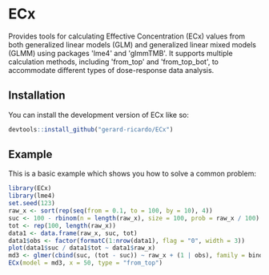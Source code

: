 
# ECx

<!-- badges: start -->
<!-- badges: end -->

Provides tools for calculating Effective Concentration (ECx) values from both generalized linear models (GLM) and generalized linear mixed models (GLMM) using packages 'lme4' and 'glmmTMB'. It supports multiple calculation methods, including 'from_top' and 'from_top_bot', to accommodate different types of dose-response data analysis.

## Installation

You can install the development version of ECx like so:

``` r
devtools::install_github("gerard-ricardo/ECx")
```

## Example

This is a basic example which shows you how to solve a common problem:

``` r
library(ECx)
library(lme4)
set.seed(123)
raw_x <- sort(rep(seq(from = 0.1, to = 100, by = 10), 4))
suc <- 100 - rbinom(n = length(raw_x), size = 100, prob = raw_x / 100)
tot <- rep(100, length(raw_x))
data1 <- data.frame(raw_x, suc, tot)
data1$obs <- factor(formatC(1:nrow(data1), flag = "0", width = 3))
plot(data1$suc / data1$tot ~ data1$raw_x)
md3 <- glmer(cbind(suc, (tot - suc)) ~ raw_x + (1 | obs), family = binomial, data = data1)
ECx(model = md3, x = 50, type = "from_top")
```

